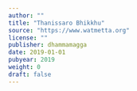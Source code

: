 ```yaml
---
author: ""
title: "Thanissaro Bhikkhu"
source: "https://www.watmetta.org"
license: ""
publisher: dhammamagga
date: 2019-01-01
pubyear: 2019 
weight: 0
draft: false
---
```

